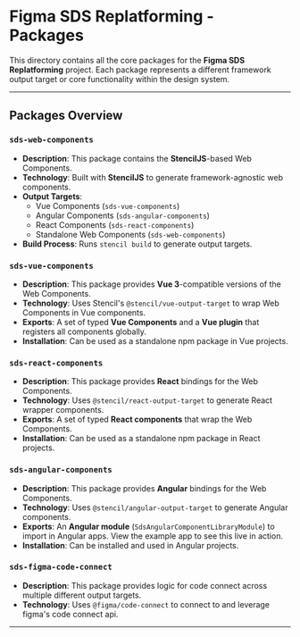 # Figma SDS Replatforming - Packages

This directory contains all the core packages for the **Figma SDS Replatforming** project. Each package represents a different framework output target or core functionality within the design system.

---

## **Packages Overview**

### `sds-web-components`

- **Description**: This package contains the **StencilJS**-based Web Components.
- **Technology**: Built with **StencilJS** to generate framework-agnostic web components.
- **Output Targets**:
  - Vue Components (`sds-vue-components`)
  - Angular Components (`sds-angular-components`)
  - React Components (`sds-react-components`)
  - Standalone Web Components (`sds-web-components`)
- **Build Process**: Runs `stencil build` to generate output targets.

### `sds-vue-components`

- **Description**: This package provides **Vue 3**-compatible versions of the Web Components.
- **Technology**: Uses Stencil's `@stencil/vue-output-target` to wrap Web Components in Vue components.
- **Exports**: A set of typed **Vue Components** and a **Vue plugin** that registers all components globally.
- **Installation**: Can be used as a standalone npm package in Vue projects.

### `sds-react-components`

- **Description**: This package provides **React** bindings for the Web Components.
- **Technology**: Uses `@stencil/react-output-target` to generate React wrapper components.
- **Exports**: A set of typed **React components** that wrap the Web Components.
- **Installation**: Can be used as a standalone npm package in React projects.

### `sds-angular-components`

- **Description**: This package provides **Angular** bindings for the Web Components.
- **Technology**: Uses `@stencil/angular-output-target` to generate Angular components.
- **Exports**: An **Angular module** (`SdsAngularComponentLibraryModule`) to import in Angular apps. View the example app to see this live in action.
- **Installation**: Can be installed and used in Angular projects.

### `sds-figma-code-connect`

- **Description**: This package provides logic for code connect across multiple different output targets.
- **Technology**: Uses `@figma/code-connect` to connect to and leverage figma's code connect api.

---
